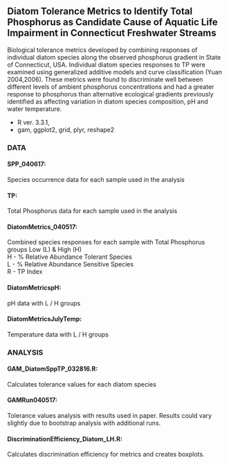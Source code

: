 ## Diatom Tolerance Metrics to Identify Total Phosphorus as Candidate Cause of Aquatic Life Impairment in Connecticut Freshwater Streams

Biological tolerance metrics developed by combining responses of individual diatom species along the observed phosphorus gradient in State of Connecticut, USA.  Individual diatom species responses to TP were examined using generalized additive models and curve classification (Yuan 2004,2006). These metrics were found to discriminate well between different levels of ambient phosphorus concentrations and had a greater response to phosphorus than alternative ecological gradients previously identified as affecting variation in diatom species composition, pH and water temperature.  

* R ver. 3.3.1, 
* gam, ggplot2, grid, plyr, reshape2

### DATA

#### SPP_040617: 
Species occurrence data for each sample used in the analysis
#### TP: 
Total Phosphorus data for each sample used in the analysis
#### DiatomMetrics_040517: 
Combined species responses for each sample with Total Phosphorus groups Low (L) & High (H) <br>
H - % Relative Abundance Tolerant Species <br>
L - % Relative Abundance Sensitive Species <br>
R - TP Index<br>
#### DiatomMetricspH:  
pH data with L / H groups
#### DiatomMetricsJulyTemp:  
Temperature data with L / H groups

### ANALYSIS

#### GAM_DiatomSppTP_032816.R:  
Calculates tolerance values for each diatom species
#### GAMRun040517:
Tolerance values analysis with results used in paper.  Results could vary slightly due to bootstrap analysis with additional runs.
#### DiscriminationEfficiency_Diatom_LH.R:
Calculates discrimination efficiency for metrics and creates boxplots.
